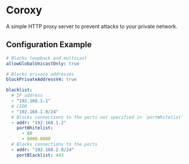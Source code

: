 # Coroxy
A simple HTTP proxy server to prevent attacks to your private network.

## Configuration Example
```yaml
# Blocks loopback and multicast
allowGlobalUnicastOnly: true

# Blocks private addresses
blockPrivateAddressV4: true

blacklist:
  # IP address
  - "192.168.1.1"
  # CIDR
  - "192.168.1.0/24"
  # Blocks connections to the ports not specified in `portWhitelist`
  - addr: "192.168.1.2"
    portWhitelist:
      - 80
      - 8000-8080
  # Blocks connections to the ports
  - addr: "192.168.2.0/24"
    portBlacklist: 443
```
